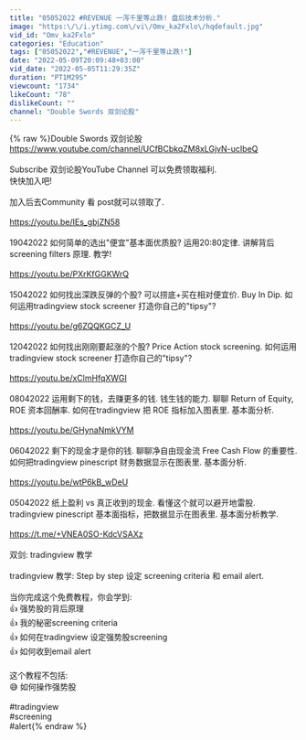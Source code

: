 ```yaml
---
title: "05052022 #REVENUE 一泻千里等止跌! 盘后技术分析."
image: "https:\/\/i.ytimg.com\/vi\/Omv_ka2Fxlo\/hqdefault.jpg"
vid_id: "Omv_ka2Fxlo"
categories: "Education"
tags: ["05052022","#REVENUE","一泻千里等止跌!"]
date: "2022-05-09T20:09:48+03:00"
vid_date: "2022-05-05T11:29:35Z"
duration: "PT1M29S"
viewcount: "1734"
likeCount: "78"
dislikeCount: ""
channel: "Double Swords 双剑论股"
---
```

{% raw %}Double Swords 双剑论股   <a rel="nofollow" target="blank" href="https://www.youtube.com/channel/UCfBCbkqZM8xLGjvN-ucIbeQ">https://www.youtube.com/channel/UCfBCbkqZM8xLGjvN-ucIbeQ</a><br /><br />Subscribe 双剑论股YouTube Channel 可以免费领取福利.<br />快快加入吧!<br /><br />加入后去Community 看 post就可以领取了.<br /><br /><a rel="nofollow" target="blank" href="https://youtu.be/IEs_gbjZN58">https://youtu.be/IEs_gbjZN58</a><br /><br />19042022 如何简单的选出&quot;便宜&quot;基本面优质股? 运用20:80定律. 讲解背后 screening filters 原理. 教学!<br /><br /><a rel="nofollow" target="blank" href="https://youtu.be/PXrKfGGKWrQ">https://youtu.be/PXrKfGGKWrQ</a><br /><br />15042022 如何找出深跌反弹的个股? 可以捞底+买在相对便宜价. Buy In Dip. 如何运用tradingview stock screener 打造你自己的&quot;tipsy&quot;?<br /><br /><a rel="nofollow" target="blank" href="https://youtu.be/g6ZQQKGCZ_U">https://youtu.be/g6ZQQKGCZ_U</a><br /><br />12042022 如何找出刚刚要起涨的个股? Price Action stock screening. 如何运用tradingview stock screener 打造你自己的&quot;tipsy&quot;?<br /><br /><a rel="nofollow" target="blank" href="https://youtu.be/xClmHfqXWGI">https://youtu.be/xClmHfqXWGI</a><br /><br />08042022 运用剩下的钱，去赚更多的钱. 钱生钱的能力. 聊聊 Return of Equity, ROE 资本回酬率. 如何在tradingview 把 ROE 指标加入图表里. 基本面分析.<br /><br /><a rel="nofollow" target="blank" href="https://youtu.be/GHynaNmkVYM">https://youtu.be/GHynaNmkVYM</a><br /><br />06042022 剩下的现金才是你的钱. 聊聊净自由现金流 Free Cash Flow 的重要性. 如何把tradingview pinescript 财务数据显示在图表里.  基本面分析.<br /><br /><a rel="nofollow" target="blank" href="https://youtu.be/wtP6kB_wDeU">https://youtu.be/wtP6kB_wDeU</a><br /><br />05042022 纸上盈利 vs 真正收到的现金. 看懂这个就可以避开地雷股. tradingview pinescript 基本面指标，把数据显示在图表里. 基本面分析教学.<br /><br /><a rel="nofollow" target="blank" href="https://t.me/+VNEA0SO-KdcVSAXz">https://t.me/+VNEA0SO-KdcVSAXz</a><br /><br />双剑: tradingview 教学<br /><br />tradingview 教学: Step by step 设定 screening criteria 和 email alert.<br /><br />当你完成这个免费教程，你会学到:<br />👍 强势股的背后原理<br />👍 我的秘密screening criteria<br />👍 如何在tradingview 设定强势股screening<br />👍 如何收到email alert<br /><br />这个教程不包括:<br />😅 如何操作强势股<br /><br />#tradingview<br />#screening<br />#alert{% endraw %}
